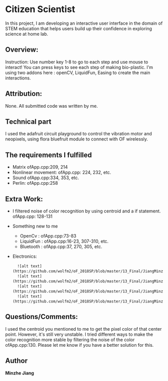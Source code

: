 # Citizen Scientist
In this project, I am developing an interactive user interface in the domain of STEM education that helps users build up their confidence in exploring science at home lab.   

## Overview:
Instruction: Use number key 1-8 to go to each step and use mouse to interact!
You can press keys to see each step of making bio-plastic. I'm using two addons here : openCV, LiquidFun, Easing to create the main interactions.

## Attribution:

None.  All submitted code was written by me.


## Technical part
I used the adafruit circuit playground to control the vibration motor and neopixels, using flora bluefruit module to connect with OF wirelessly.

## The requirements I fulfilled
* Matrix  ofApp.cpp:209, 214
* Nonlinear movement: ofApp.cpp: 224, 232, etc.
* Sound ofApp.cpp:334, 353, etc.
* Perlin: ofApp.cpp:258

## Extra Work:

* I filtered noise of color recognition by using centroid and a if statement. ofApp.cpp: 128-131
* Something new to me
    * OpenCv :  ofApp.cpp:73-83
    * LiquidFun :  ofApp.cpp:16-23, 307-310, etc.
    * Bluetooth :  ofApp.cpp:37, 270, 305, etc.
* Electronics:    






        ![alt text](https://github.com/wolfm2/oF_2018SP/blob/master/13_Final/JiangMinzhe/circuit_playground.jpeg)
        ![alt text](https://github.com/wolfm2/oF_2018SP/blob/master/13_Final/JiangMinzhe/vibration_motor.jpg)
        ![alt text](https://github.com/wolfm2/oF_2018SP/blob/master/13_Final/JiangMinzhe/neopixel.jpg)
        ![alt text](https://github.com/wolfm2/oF_2018SP/blob/master/13_Final/JiangMinzhe/bluefruit.jpg)
        
## Questions/Comments:
I used the centroid you mentioned to me to get the pixel color of that center point. However, it's still very unstable. I tried different ways to make the color recognition more stable by filtering the noise of the color ofApp.cpp:130. Please let me know if you have a better solution for this.

## Author

 **Minzhe Jiang** 











